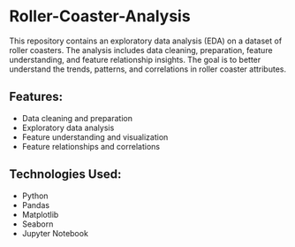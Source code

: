# Roller-Coaster-Analysis
This repository contains an exploratory data analysis (EDA) on a dataset of roller coasters. The analysis includes data cleaning, preparation, feature understanding, and feature relationship insights. The goal is to better understand the trends, patterns, and correlations in roller coaster attributes.

## Features:
- Data cleaning and preparation
- Exploratory data analysis
- Feature understanding and visualization
- Feature relationships and correlations

## Technologies Used:
* Python
* Pandas
* Matplotlib
* Seaborn
* Jupyter Notebook
